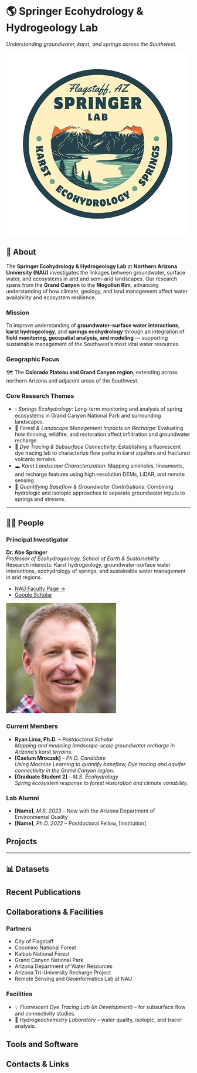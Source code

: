 # 🌎 Springer Ecohydrology & Hydrogeology Lab
*Understanding groundwater, karst, and springs across the Southwest.*


![](https://github.com/SpringerLabNAU/SpringerLabNAU/blob/main/Images/SpringerLabs_Final.png)

## 🧭 About

The **Springer Ecohydrology & Hydrogeology Lab** at **Northern Arizona University (NAU)** investigates the linkages between groundwater, surface water, and ecosystems in arid and semi-arid landscapes. Our research spans from the **Grand Canyon** to the **Mogollon Rim**, advancing understanding of how climate, geology, and land management affect water availability and ecosystem resilience.

### **Mission**
To improve understanding of **groundwater–surface water interactions**, **karst hydrogeology**, and **springs ecohydrology** through an integration of **field monitoring, geospatial analysis, and modeling** — supporting sustainable management of the Southwest’s most vital water resources.

### **Geographic Focus**
🗺️ The **Colorado Plateau and Grand Canyon region**, extending across northern Arizona and adjacent areas of the Southwest.

### **Core Research Themes**
- 💧 *Springs Ecohydrology*: Long-term monitoring and analysis of spring ecosystems in Grand Canyon National Park and surrounding landscapes.  
- 🌲 *Forest & Landscape Management Impacts on Recharge*: Evaluating how thinning, wildfire, and restoration affect infiltration and groundwater recharge.  
- 🧪 *Dye Tracing & Subsurface Connectivity*: Establishing a fluorescent dye tracing lab to characterize flow paths in karst aquifers and fractured volcanic terrains.  
- 🕳️ *Karst Landscape Characterization*: Mapping sinkholes, lineaments, and recharge features using high-resolution DEMs, LiDAR, and remote sensing.  
- 🌊 *Quantifying Baseflow & Groundwater Contributions*: Combining hydrologic and isotopic approaches to separate groundwater inputs to springs and streams.  
---

## 👩‍🔬 People

### **Principal Investigator**
**Dr. Abe Springer**  
*Professor of Ecohydrogeology, School of Earth & Sustainability*  
Research interests: Karst hydrogeology, groundwater-surface water interactions, ecohydrology of springs, and sustainable water management in arid regions.  
- [NAU Faculty Page →](https://directory.nau.edu/person/aes9)
- [Google Scholar](https://scholar.google.com/citations?hl=en&user=X53gmAQAAAAJ)


![](https://github.com/SpringerLabNAU/SpringerLabNAU/blob/main/Images/Abe_image.jpg)

### **Current Members**
- **Ryan Lima, Ph.D.** – *Postdoctoral Scholar*  
  *Mapping and modeling landscape-scale groundwater recharge in Arizona’s karst terrains.*  
- **[Caelum Mroczek]** – *Ph.D. Candidate*  
  *Using Machine Learning to quantify baseflow, Dye tracing and aquifer connectivity in the Grand Canyon region.*  
- **[Graduate Student 2]** – *M.S. Ecohydrology*  
  *Spring ecosystem response to forest restoration and climate variability.*  

### **Lab Alumni**
- **[Name]**, *M.S. 2023* – Now with the Arizona Department of Environmental Quality  
- **[Name]**, *Ph.D. 2022* – Postdoctoral Fellow, [Institution]

## Projects

---
## 📊 Datasets

## Recent Publications

## Collaborations & Facilities

### Partners
- City of Flagstaff
- Coconino National Forest
- Kaibab National Forest
- Grand Canyon National Park
- Arizona Department of Water Resources
- Arizona Tri-University Recharge Project
- Remote Sensing and Geoinformatics Lab at NAU

### **Facilities**
- 💡 *Fluorescent Dye Tracing Lab (In Development)* – for subsurface flow and connectivity studies.  
- 🧪 *Hydrogeochemistry Laboratory* – water quality, isotopic, and tracer analysis.  
  

## Tools and Software

## Contacts & Links


  


